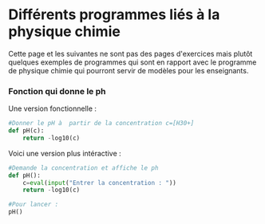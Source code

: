 # Différents programmes liés à la physique chimie

Cette page et les suivantes ne sont pas des pages d'exercices mais plutôt quelques exemples de programmes qui sont en rapport avec le programme de physique chimie qui pourront servir de modèles pour les enseignants.

### Fonction qui donne le ph

Une version fonctionnelle :

```python
#Donner le pH à  partir de la concentration c=[H30+]
def pH(c):
    return -log10(c)
```

Voici une version plus intéractive :

```python
#Demande la concentration et affiche le ph
def pH():
    c=eval(input("Entrer la concentration : "))
    return -log10(c)

#Pour lancer :
pH()
```

